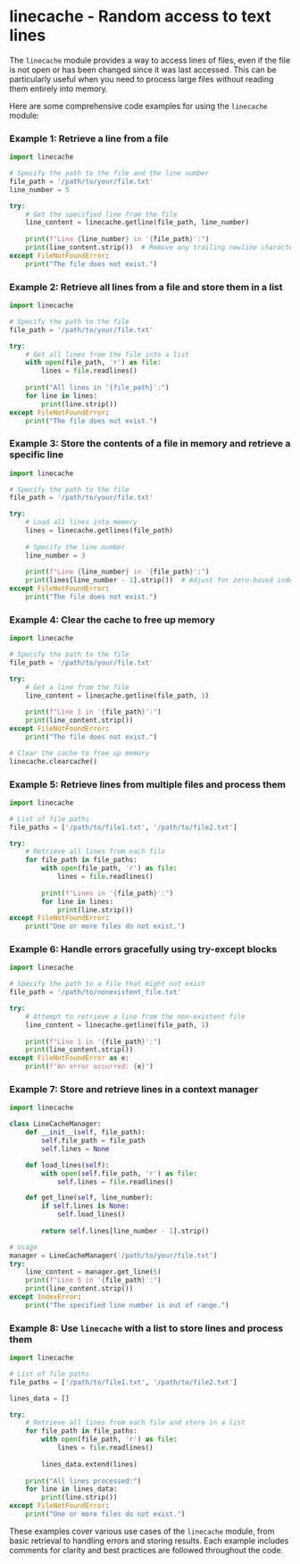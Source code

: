 # linecache - Random access to text lines

The `linecache` module provides a way to access lines of files, even if the file is not open or has been changed since it was last accessed. This can be particularly useful when you need to process large files without reading them entirely into memory.

Here are some comprehensive code examples for using the `linecache` module:

### Example 1: Retrieve a line from a file

```python
import linecache

# Specify the path to the file and the line number
file_path = '/path/to/your/file.txt'
line_number = 5

try:
    # Get the specified line from the file
    line_content = linecache.getline(file_path, line_number)
    
    print(f"Line {line_number} in '{file_path}':")
    print(line_content.strip())  # Remove any trailing newline character
except FileNotFoundError:
    print("The file does not exist.")
```

### Example 2: Retrieve all lines from a file and store them in a list

```python
import linecache

# Specify the path to the file
file_path = '/path/to/your/file.txt'

try:
    # Get all lines from the file into a list
    with open(file_path, 'r') as file:
        lines = file.readlines()
    
    print("All lines in '{file_path}':")
    for line in lines:
        print(line.strip())
except FileNotFoundError:
    print("The file does not exist.")
```

### Example 3: Store the contents of a file in memory and retrieve a specific line

```python
import linecache

# Specify the path to the file
file_path = '/path/to/your/file.txt'

try:
    # Load all lines into memory
    lines = linecache.getlines(file_path)
    
    # Specify the line number
    line_number = 3
    
    print(f"Line {line_number} in '{file_path}':")
    print(lines[line_number - 1].strip())  # Adjust for zero-based indexing
except FileNotFoundError:
    print("The file does not exist.")
```

### Example 4: Clear the cache to free up memory

```python
import linecache

# Specify the path to the file
file_path = '/path/to/your/file.txt'

try:
    # Get a line from the file
    line_content = linecache.getline(file_path, 1)
    
    print(f"Line 1 in '{file_path}':")
    print(line_content.strip())
except FileNotFoundError:
    print("The file does not exist.")

# Clear the cache to free up memory
linecache.clearcache()
```

### Example 5: Retrieve lines from multiple files and process them

```python
import linecache

# List of file paths
file_paths = ['/path/to/file1.txt', '/path/to/file2.txt']

try:
    # Retrieve all lines from each file
    for file_path in file_paths:
        with open(file_path, 'r') as file:
            lines = file.readlines()
        
        print(f"Lines in '{file_path}':")
        for line in lines:
            print(line.strip())
except FileNotFoundError:
    print("One or more files do not exist.")
```

### Example 6: Handle errors gracefully using try-except blocks

```python
import linecache

# Specify the path to a file that might not exist
file_path = '/path/to/nonexistent_file.txt'

try:
    # Attempt to retrieve a line from the non-existent file
    line_content = linecache.getline(file_path, 1)
    
    print(f"Line 1 in '{file_path}':")
    print(line_content.strip())
except FileNotFoundError as e:
    print(f"An error occurred: {e}")
```

### Example 7: Store and retrieve lines in a context manager

```python
import linecache

class LineCacheManager:
    def __init__(self, file_path):
        self.file_path = file_path
        self.lines = None

    def load_lines(self):
        with open(self.file_path, 'r') as file:
            self.lines = file.readlines()

    def get_line(self, line_number):
        if self.lines is None:
            self.load_lines()
        
        return self.lines[line_number - 1].strip()

# Usage
manager = LineCacheManager('/path/to/your/file.txt')
try:
    line_content = manager.get_line(5)
    print(f"Line 5 in '{file_path}':")
    print(line_content.strip())
except IndexError:
    print("The specified line number is out of range.")
```

### Example 8: Use `linecache` with a list to store lines and process them

```python
import linecache

# List of file paths
file_paths = ['/path/to/file1.txt', '/path/to/file2.txt']

lines_data = []

try:
    # Retrieve all lines from each file and store in a list
    for file_path in file_paths:
        with open(file_path, 'r') as file:
            lines = file.readlines()
        
        lines_data.extend(lines)
    
    print("All lines processed:")
    for line in lines_data:
        print(line.strip())
except FileNotFoundError:
    print("One or more files do not exist.")
```

These examples cover various use cases of the `linecache` module, from basic retrieval to handling errors and storing results. Each example includes comments for clarity and best practices are followed throughout the code.
